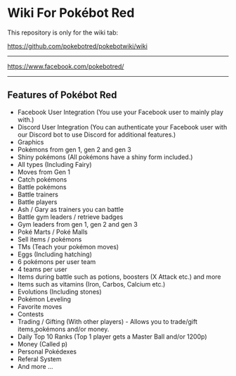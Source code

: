 # Wiki For Pokébot Red

This repository is only for the wiki tab:

https://github.com/pokebotred/pokebotwiki/wiki

---

https://www.facebook.com/pokebotred/

---

## Features of Pokébot Red

* Facebook User Integration (You use your Facebook user to mainly play with.)
* Discord User Integration (You can authenticate your Facebook user with our Discord bot to use Discord for additional features.)
* Graphics
* Pokémons from gen 1, gen 2 and gen 3
* Shiny pokémons (All pokémons have a shiny form included.)
* All types (Including Fairy)
* Moves from Gen 1
* Catch pokémons
* Battle pokémons
* Battle trainers
* Battle players
* Ash / Gary as trainers you can battle
* Battle gym leaders / retrieve badges
* Gym leaders from gen 1, gen 2 and gen 3
* Poké Marts / Poké Malls
* Sell items / pokémons
* TMs (Teach your pokémon moves)
* Eggs (Including hatching)
* 6 pokémons per user team
* 4 teams per user
* Items during battle such as potions, boosters (X Attack etc.) and more
* Items such as vitamins (Iron, Carbos, Calcium etc.)
* Evolutions (Including stones)
* Pokémon Leveling
* Favorite moves
* Contests
* Trading / Gifting (With other players) - Allows you to trade/gift items,pokémons and/or money.
* Daily Top 10 Ranks (Top 1 player gets a Master Ball and/or 1200p)
* Money (Called p)
* Personal Pokédexes
* Referal System
* And more ...
